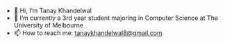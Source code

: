 - 👋 Hi, I’m Tanay Khandelwal
- 🌱 I’m currently a 3rd year student majoring in Computer Science at The University of Melbourne
- 📫 How to reach me: tanaykhandelwal8@gmail.com
